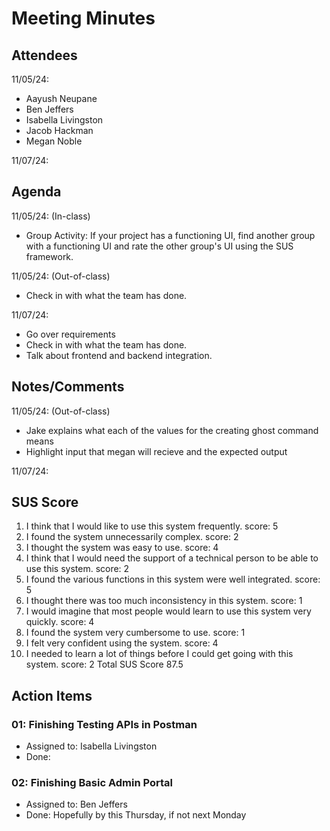 # Meeting Minutes

##  Attendees

11/05/24:
* Aayush Neupane
* Ben Jeffers
* Isabella Livingston
* Jacob Hackman
* Megan Noble

11/07/24:


##  Agenda
11/05/24: (In-class)
- Group Activity: If your project has a functioning UI,
find another group with a functioning UI and rate the other group's UI using the SUS framework.

11/05/24: (Out-of-class)
- Check in with what the team has done.

11/07/24:
- Go over requirements
- Check in with what the team has done.
- Talk about frontend and backend integration.

##  Notes/Comments
11/05/24: (Out-of-class)
- Jake explains what each of the values for the creating ghost command means
- Highlight input that megan will recieve and the expected output

11/07/24:


## SUS Score
1. I think that I would like to use this system frequently.
    score: 5
2. I found the system unnecessarily complex. 
    score: 2
3. I thought the system was easy to use. 
    score: 4
4. I think that I would need the support of a technical person to be able to use this system. 
    score: 2
5. I found the various functions in this system were well integrated. 
    score: 5
6. I thought there was too much inconsistency in this system. 
    score: 1
7. I would imagine that most people would learn to use this system very quickly. 
    score: 4
8. I found the system very cumbersome to use. 
    score: 1
9. I felt very confident using the system. 
    score: 4
10. I needed to learn a lot of things before I could get going with this system.
    score: 2
Total SUS Score 87.5


##  Action Items

###  01:  Finishing Testing APIs in Postman
- Assigned to: Isabella Livingston
- Done: 

###  02:  Finishing Basic Admin Portal
- Assigned to: Ben Jeffers
- Done: Hopefully by this Thursday, if not next Monday